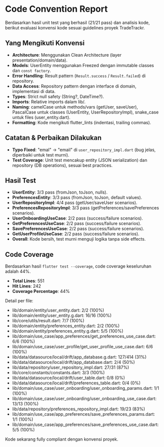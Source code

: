 # Code Convention Report

Berdasarkan hasil unit test yang berhasil (21/21 pass) dan analisis kode, berikut evaluasi konvensi kode sesuai guidelines proyek TradeTrackr.

## Yang Mengikuti Konvensi

- **Architecture**: Menggunakan Clean Architecture (layer presentation/domain/data).
- **Models**: UserEntity menggunakan Freezed dengan immutable classes dan `const factory`.
- **Error Handling**: Result pattern (`Result.success` / `Result.failed`) di repository.
- **Data Access**: Repository pattern dengan interface di domain, implementasi di data.
- **Types**: Strict null safety (String?, DateTime?).
- **Imports**: Relative imports dalam lib/.
- **Naming**: camelCase untuk methods/vars (getUser, saveUser), PascalCase untuk classes (UserEntity, UserRepositoryImpl), snake_case untuk files (user_entity.dart).
- **Formatting**: Kode mengikuti flutter_lints (indentasi, trailing commas).

## Catatan & Perbaikan Dilakukan

- **Typo Fixed**: "emal" → "email" di `user_repository_impl.dart` (bug jelas, diperbaiki untuk test murni).
- **Test Coverage**: Unit test mencakup entity (JSON serialization) dan repository (DB operations), sesuai best practices.

## Hasil Test

- **UserEntity**: 3/3 pass (fromJson, toJson, nulls).
- **PreferencesEntity**: 3/3 pass (fromJson, toJson, default values).
- **UserRepositoryImpl**: 4/4 pass (getUser/saveUser scenarios).
- **PreferencesRepositoryImpl**: 3/3 pass (getPreferences/savePreferences scenarios).
- **UserOnboardingUseCase**: 2/2 pass (success/failure scenarios).
- **GetPreferencesUseCase**: 2/2 pass (success/failure scenarios).
- **SavePreferencesUseCase**: 2/2 pass (success/failure scenarios).
- **GetUserProfileUseCase**: 2/2 pass (success/failure scenarios).
- **Overall**: Kode bersih, test murni menguji logika tanpa side effects.

## Code Coverage

Berdasarkan hasil `flutter test --coverage`, code coverage keseluruhan adalah 44%.

- **Total Lines**: 551
- **Hit Lines**: 242
- **Coverage Percentage**: 44%

Detail per file:
- lib/domain/entity/user_entity.dart: 2/2 (100%)
- lib/domain/entity/user_entity.g.dart: 16/16 (100%)
- lib/core/utils/result.dart: 7/7 (100%)
- lib/domain/entity/preferences_entity.dart: 2/2 (100%)
- lib/domain/entity/preferences_entity.g.dart: 5/5 (100%)
- lib/domain/use_case/app_preferences/get_preferences_use_case.dart: 6/6 (100%)
- lib/domain/use_case/user_profile/get_user_profile_use_case.dart: 6/6 (100%)
- lib/data/datasource/local/drift/app_database.g.dart: 127/414 (31%)
- lib/data/datasource/local/drift/app_database.dart: 2/4 (50%)
- lib/data/repository/user_repository_impl.dart: 27/31 (87%)
- lib/core/constants/constants.dart: 3/3 (100%)
- lib/data/datasource/local/drift/user_table.dart: 0/8 (0%)
- lib/data/datasource/local/drift/preferences_table.dart: 0/4 (0%)
- lib/domain/use_case/user_onboarding/user_onboarding_params.dart: 1/1 (100%)
- lib/domain/use_case/user_onboarding/user_onboarding_use_case.dart: 13/13 (100%)
- lib/data/repository/preferences_repository_impl.dart: 19/23 (83%)
- lib/domain/use_case/app_preferences/save_preferences_params.dart: 1/1 (100%)
- lib/domain/use_case/app_preferences/save_preferences_use_case.dart: 5/5 (100%)

Kode sekarang fully compliant dengan konvensi proyek.